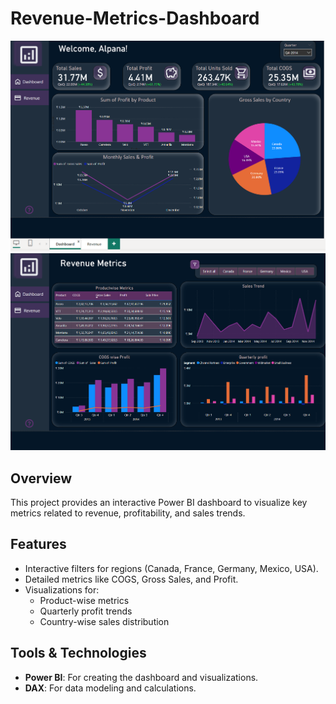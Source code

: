 # Revenue-Metrics-Dashboard

![page_1](revenue_1.png)
![page_2](revenue_2.png)

## Overview
This project provides an interactive Power BI dashboard to visualize key metrics related to revenue, profitability, and sales trends.

## Features
- Interactive filters for regions (Canada, France, Germany, Mexico, USA).
- Detailed metrics like COGS, Gross Sales, and Profit.
- Visualizations for:
  - Product-wise metrics
  - Quarterly profit trends
  - Country-wise sales distribution

## Tools & Technologies
- **Power BI**: For creating the dashboard and visualizations.
- **DAX**: For data modeling and calculations.